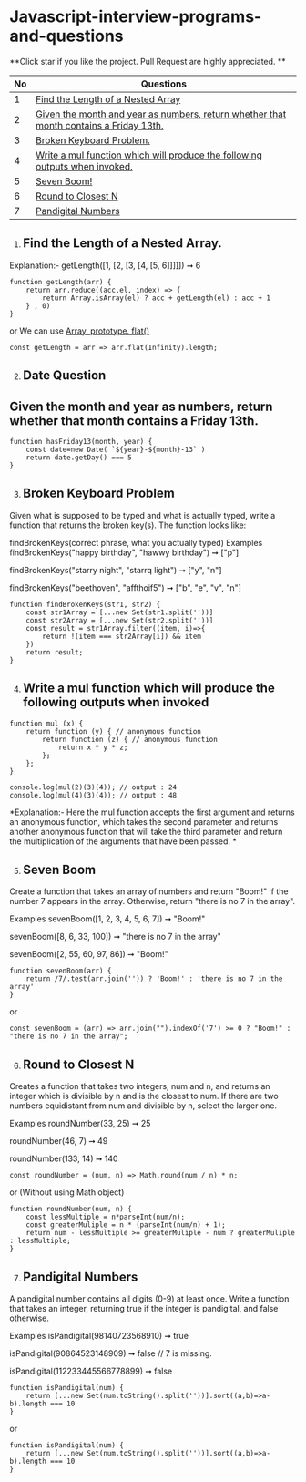 # Javascript-interview-programs-and-questions

**Click star if you like the project. Pull Request are highly appreciated. **

| No  | Questions |
| ------------- | ------------- |
|  1 |   [Find the Length of a Nested Array](#Find-the-Length-of-a-Nested-Array)|
|  2 |   [Given the month and year as numbers, return whether that month contains a Friday 13th. ](#Date-Question)|
|  3 |   [Broken Keyboard Problem. ](#Broken-Keyboard-Problem)|
|  4 |   [Write a mul function which will produce the following outputs when invoked. ](#Write-a-mul-function-which-will-produce-the-following-outputs-when-invoked)|
|  5 |   [Seven Boom!](#Seven-Boom)|
|  6 |   [Round to Closest N](#Round-to-Closest-N)|
|  7 |   [Pandigital Numbers](#Pandigital-Numbers)|

1. ## Find the Length of a Nested Array.

Explanation:- getLength([1, [2, [3, [4, [5, 6]]]]]) ➞ 6

``` 
function getLength(arr) {
	return arr.reduce((acc,el, index) => {
		return Array.isArray(el) ? acc + getLength(el) : acc + 1
	} , 0)
}
```

or We can use [Array. prototype. flat()](https://developer.mozilla.org/en-US/docs/Web/JavaScript/Reference/Global_Objects/Array/flat)

``` 
const getLength = arr => arr.flat(Infinity).length;
```

2. ## Date Question

## Given the month and year as numbers, return whether that month contains a Friday 13th. 

``` 
function hasFriday13(month, year) {
	const date=new Date( `${year}-${month}-13` )
	return date.getDay() === 5
}
```

3. ## Broken Keyboard Problem

Given what is supposed to be typed and what is actually typed, write a function that returns the broken key(s). The function looks like:

findBrokenKeys(correct phrase, what you actually typed)
Examples
findBrokenKeys("happy birthday", "hawwy birthday") ➞ ["p"]

findBrokenKeys("starry night", "starrq light") ➞ ["y", "n"]

findBrokenKeys("beethoven", "affthoif5") ➞ ["b", "e", "v", "n"]

``` 
function findBrokenKeys(str1, str2) {
	const str1Array = [...new Set(str1.split(''))]
	const str2Array = [...new Set(str2.split(''))]
	const result = str1Array.filter((item, i)=>{
		return !(item === str2Array[i]) && item
	})
	return result;
}

```

4. ## Write a mul function which will produce the following outputs when invoked

``` 
function mul (x) {
    return function (y) { // anonymous function
        return function (z) { // anonymous function
            return x * y * z;
        };
    };
}

console.log(mul(2)(3)(4)); // output : 24
console.log(mul(4)(3)(4)); // output : 48

```

*Explanation:- Here the mul function accepts the first argument and returns an anonymous function, which takes the second parameter and returns another anonymous function that will take the third parameter and return the multiplication of the arguments that have been passed. *

5. ## Seven Boom

Create a function that takes an array of numbers and return "Boom!" if the number 7 appears in the array. Otherwise, return "there is no 7 in the array". 

Examples
sevenBoom([1, 2, 3, 4, 5, 6, 7]) ➞ "Boom!"

sevenBoom([8, 6, 33, 100]) ➞ "there is no 7 in the array"

sevenBoom([2, 55, 60, 97, 86]) ➞ "Boom!"

``` 
function sevenBoom(arr) {
	return /7/.test(arr.join('')) ? 'Boom!' : 'there is no 7 in the array'
}
```

or

``` 
const sevenBoom = (arr) => arr.join("").indexOf('7') >= 0 ? "Boom!" : "there is no 7 in the array";
```

6. ## Round to Closest N

Creates a function that takes two integers, num and n, and returns an integer which is divisible by n and is the closest to num. If there are two numbers equidistant from num and divisible by n, select the larger one. 

Examples
roundNumber(33, 25) ➞ 25

roundNumber(46, 7) ➞ 49

roundNumber(133, 14) ➞ 140

``` 
const roundNumber = (num, n) => Math.round(num / n) * n;
```

or (Without using Math object)

```
function roundNumber(num, n) {
	const lessMultiple = n*parseInt(num/n);
	const greaterMuliple = n * (parseInt(num/n) + 1);
	return num - lessMultiple >= greaterMuliple - num ? greaterMuliple : lessMultiple;
}
```

7. ## Pandigital Numbers

A pandigital number contains all digits (0-9) at least once. Write a function that takes an integer, returning true if the integer is pandigital, and false otherwise.

Examples
isPandigital(98140723568910) ➞ true

isPandigital(90864523148909) ➞ false
// 7 is missing.

isPandigital(112233445566778899) ➞ false

```
function isPandigital(num) {
	return [...new Set(num.toString().split(''))].sort((a,b)=>a-b).length === 10
}

```

or

```
function isPandigital(num) {
	return [...new Set(num.toString().split(''))].sort((a,b)=>a-b).length === 10
}
```